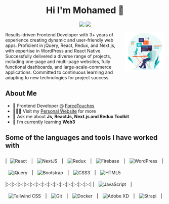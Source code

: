 <h1 align="center">Hi I'm Mohamed 👋</h1>
<p align="center">
  <a href="https://www.linkedin.com/in/mohamed-mahsob/"><img src="https://img.shields.io/badge/linkedin-%230177B5?style=flat&logo=linkedin&logoColor=white"/></a>
  <a href="https://mohamed-mahsob.vercel.app"><img src="https://img.shields.io/badge/My-Portfolio-%23b9e3e2"/></a>
</p>

  <img src="https://github.com/Mohmmed-Mahsoub/Mohmmed-Mahsoub/blob/main/profile-image.jpg" align="right" width="25%"/>

 Results-driven Frontend Developer with 3+ years of experience creating dynamic and user-friendly web apps. Proficient in jQuery, React, Redux, and Next.js, with expertise in WordPress and React Native. Successfully delivered a diverse range of projects, including one-page and multi-page websites, fully functional dashboards, and large-scale-commerce applications. Committed to continuous learning and adapting to new technologies for project success.

## About Me
- 💼 Frontend Developer @ [ForceTouches](https://www.forcetouches.com)
- 👨🏽‍💻 Visit my [Personal Website](https://mohamed-mahsob.vercel.app) for more
- 💬 Ask me about **Js, ReactJs, Next.js and Redux Toolkit**
- 🌱 I’m currently learning **Web3**

## Some of the languages and tools I have worked with
|<img style="margin: 10px" src="https://profilinator.rishav.dev/skills-assets/react-original-wordmark.svg" alt="React" width="40" /> | <img style="margin: 10px" src="https://profilinator.rishav.dev/skills-assets/nextjs.png" alt="NextJS" width="40" /> | <img style="margin: 10px" src="https://profilinator.rishav.dev/skills-assets/redux-original.svg" alt="Redux" width="40" /> | <img style="margin: 10px" src="https://profilinator.rishav.dev/skills-assets/firebase.png" alt="Firebase" width="40" /> | <img style="margin: 10px" src="https://profilinator.rishav.dev/skills-assets/wordpress.png" alt="WordPress" width="40" /> | <img style="margin: 10px" src="https://profilinator.rishav.dev/skills-assets/jquery.png" alt="jQuery" width="40" /> | <img style="margin: 10px" src="https://profilinator.rishav.dev/skills-assets/bootstrap-plain.svg" alt="Bootstrap" width="40" /> | <img style="margin: 10px" src="https://profilinator.rishav.dev/skills-assets/css3-original-wordmark.svg" alt="CSS3" width="40" /> | <img style="margin: 10px" src="https://profilinator.rishav.dev/skills-assets/html5-original-wordmark.svg" alt="HTML5" width="40" /> 
|:-:|:-:|:-:|:-:|:-:|:-:|:-:|:-:|:-:|:-:|:-:|:-:|:-:|:-:|
| <img style="margin: 10px" src="https://profilinator.rishav.dev/skills-assets/javascript-original.svg" alt="JavaScript" width="40" /> | <img style="margin: 10px" src="https://profilinator.rishav.dev/skills-assets/tailwindcss.svg" alt="Tailwind CSS" width="40" /> | <img style="margin: 10px" src="https://profilinator.rishav.dev/skills-assets/git-scm-icon.svg" alt="Git" width="40" /> | <img style="margin: 10px" src="https://profilinator.rishav.dev/skills-assets/docker-original-wordmark.svg" alt="Docker" width="40" /> | <img style="margin: 10px" src="https://profilinator.rishav.dev/skills-assets/adobexd.png" alt="Adobe XD" width="40" /> | <img style="margin: 10px" src="https://profilinator.rishav.dev/skills-assets/strapi.svg" alt="Strapi" width="40" /> |



